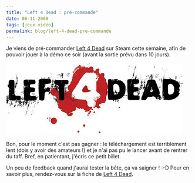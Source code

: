 ```yaml
---
title: "Left 4 Dead : pré-commande"
date: 06-11-2008
tags: [jeux vidéo]
permalink: blog/left-4-dead-pre-commande
---
```

Je viens de pré-commander [Left 4 Dead](http://store.steampowered.com/app/500/) sur Steam cette semaine, afin de pouvoir jouer à la démo ce soir (avant la sortie prévu dans 10 jours).

![](images/left4dead.jpg)

Bon, pour le moment c'est pas gagner : le téléchargement est terriblement lent (dois y avoir des amateurs !) et je n'ai pas pu le lancer avant de rentrer du taff. Bref, en patientant, j'écris ce petit billet.

Un peu de feedback quand j'aurai tester la bête, ça va saigner ! :-D
Pour en savoir plus, rendez-vous sur la fiche de [Left 4 Dead](http://store.steampowered.com/app/500/).  
